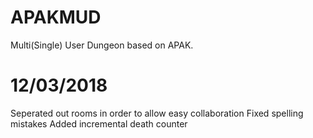 # APAKMUD
Multi(Single) User Dungeon based on APAK.

# 12/03/2018
Seperated out rooms in order to allow easy collaboration
Fixed spelling mistakes
Added incremental death counter